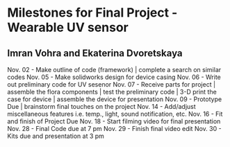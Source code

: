 # Milestones for Final Project - Wearable UV sensor
## Imran Vohra and Ekaterina Dvoretskaya


Nov. 02 - Make outline of code (framework) | complete a search on similar codes 
Nov. 05 - Make solidworks design for device casing
Nov. 06 - Write out preliminary code for UV sesenor
Nov. 07 - Receive parts for project | assemble the flora components | test the preliminary code | 3-D print the case for device | assemble the device for presentation
Nov. 09 - Prototype Due | brainstorm final touches on the project
Nov. 14 - Add/adjust miscellaneous features i.e. temp., light, sound notification, etc.
Nov. 16 - Fit and finish of Project Due
Nov. 18 - Start filming video for final presentation
Nov. 28 - Final Code due at 7 pm
Nov. 29 - Finish final video edit
Nov. 30 - Kits due and presentation at 3 pm
